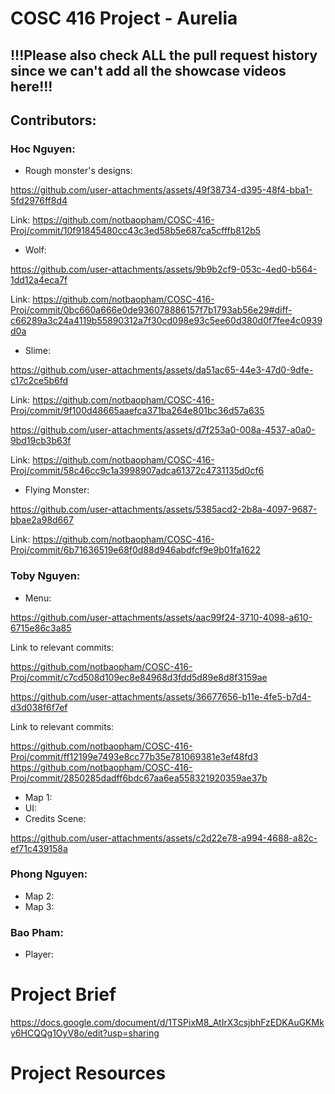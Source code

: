 # COSC 416 Project - Aurelia

## !!!Please also check ALL the pull request history since we can't add all the showcase videos here!!!
## Contributors: 

### Hoc Nguyen:
- Rough monster's designs:

https://github.com/user-attachments/assets/49f38734-d395-48f4-bba1-5fd2976ff8d4
  
Link: https://github.com/notbaopham/COSC-416-Proj/commit/10f91845480cc43c3ed58b5e687ca5cfffb812b5

- Wolf:

https://github.com/user-attachments/assets/9b9b2cf9-053c-4ed0-b564-1dd12a4eca7f

Link: https://github.com/notbaopham/COSC-416-Proj/commit/0bc660a666e0de936078886157f7b1793ab56e29#diff-c66289a3c24a4119b55890312a7f30cd098e93c5ee60d380d0f7fee4c0939d0a

- Slime:

https://github.com/user-attachments/assets/da51ac65-44e3-47d0-9dfe-c17c2ce5b6fd

Link: https://github.com/notbaopham/COSC-416-Proj/commit/9f100d48665aaefca371ba264e801bc36d57a635

https://github.com/user-attachments/assets/d7f253a0-008a-4537-a0a0-9bd19cb3b63f

Link: https://github.com/notbaopham/COSC-416-Proj/commit/58c46cc9c1a3998907adca61372c4731135d0cf6

- Flying Monster:

https://github.com/user-attachments/assets/5385acd2-2b8a-4097-9687-bbae2a98d667

Link: https://github.com/notbaopham/COSC-416-Proj/commit/6b71636519e68f0d88d946abdfcf9e9b01fa1622


### Toby Nguyen:
- Menu:
  

https://github.com/user-attachments/assets/aac99f24-3710-4098-a610-6715e86c3a85

Link to relevant commits:

https://github.com/notbaopham/COSC-416-Proj/commit/c7cd508d109ec8e84968d3fdd5d89e8d8f3159ae



https://github.com/user-attachments/assets/36677656-b11e-4fe5-b7d4-d3d038f6f7ef


    
Link to relevant commits:

https://github.com/notbaopham/COSC-416-Proj/commit/ff12199e7493e8cc77b35e781069381e3ef48fd3
https://github.com/notbaopham/COSC-416-Proj/commit/2850285dadff6bdc67aa6ea558321920359ae37b

- Map 1:
- UI:
- Credits Scene:


https://github.com/user-attachments/assets/c2d22e78-a994-4688-a82c-ef71c439158a



### Phong Nguyen:
- Map 2:
- Map 3:
### Bao Pham:
- Player:


# Project Brief

https://docs.google.com/document/d/1TSPixM8_AtIrX3csjbhFzEDKAuGKMky6HCQQg1OyV8o/edit?usp=sharing

# Project Resources


